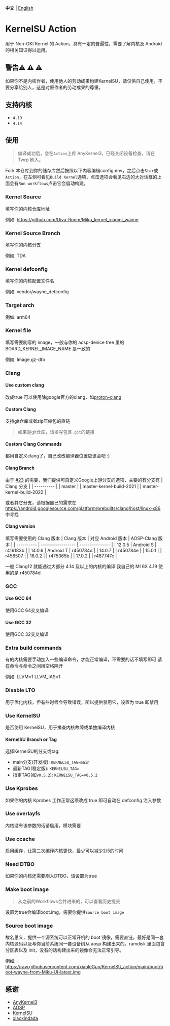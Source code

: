 **中文** | [English](README_EN.md)

# KernelSU Action

用于 Non-GKI Kernel 的 Action，具有一定的普遍性，需要了解内核及 Android 的相关知识得以运用。

## 警告:warning: :warning: :warning:

如果你不是内核作者，使用他人的劳动成果构建KernelSU，请仅供自己使用，不要分享给别人，这是对原作者的劳动成果的尊重。

## 支持内核

- `4.19`
- `4.14`

## 使用

> 编译成功后，会在`Action`上传 AnyKernel3，已经关闭设备检查，请在 Twrp 刷入。

Fork 本仓库到你的储存库然后按照以下内容编辑config.env，之后点击`Star`或`Action`，在左侧可看见`Build Kernel`选项，点击选项会看见右边的大对话框的上面会有`Run workflows`点击它会启动构建。

### Kernel Source

填写你的内核仓库地址

例如: https://github.com/Diva-Room/Miku_kernel_xiaomi_wayne

### Kernel Source Branch

填写你的内核分支

例如: TDA

### Kernel defconfig

填写你的内核配置文件名

例如: vendor/wayne_defconfig

### Target arch

例如: arm64

### Kernel file

填写需要刷写的 image，一般与你的 aosp-device tree 里的 BOARD_KERNEL_IMAGE_NAME 是一致的

例如: Image.gz-dtb

### Clang

#### Use custom clang

改成true
可以使用除google官方的clang，如[proton-clang](https://github.com/kdrag0n/proton-clang)

#### Custom Clang

支持git仓库或者zip压缩包的直链
> 如果是git仓库，请填写包含`.git`的链接

#### Custom Clang Commands

都用自定义clang了，自己改改编译器位置应该会吧 :)

#### Clang Branch
由于 [#23](https://github.com/xiaoleGun/KernelSU_Action/issues/23) 的需要，我们提供可自定义Google上游分支的选项，主要的有分支有
| Clang 分支 |
| ---------- |
| master |
| master-kernel-build-2021 |
| master-kernel-build-2022 |

或者其它分支，请根据自己的需求在 https://android.googlesource.com/platform/prebuilts/clang/host/linux-x86 中寻找

#### Clang version

填写需要使用的 Clang 版本
| Clang 版本 | 对应 Android 版本 | AOSP-Clang 版本 |
| ---------- | ----------------- | --------------- |
| 12.0.5 | Android S | r416183b |
| 14.0.6 | Android T | r450784d |
| 14.0.7 | | r450784e |
| 15.0.1 | | r458507 |
| 16.0.2 | | r475365b |
| 17.0.2 | | r487747c |

一般 Clang12 就能通过大部分 4.14 及以上的内核的编译
我自己的 MI 6X 4.19 使用的是 r450784d

### GCC
#### Use GCC 64
使用GCC 64交叉编译

#### Use GCC 32
使用GCC 32交叉编译

### Extra build commands

有的内核需要手动加入一些编译命令，才能正常编译，不需要的话不填写即可
请在命令与命令之间用空格隔开

例如: LLVM=1 LLVM_IAS=1

### Disable LTO

用于优化内核，但有些时候会导致错误，所以提供禁用它，设置为 true 即禁用

### Use KernelSU

是否使用 KernelSU，用于排查内核故障或单独编译内核

#### KernelSU Branch or Tag

选择KernelSU的分支或tag:
- main分支(开发版): `KERNELSU_TAG=main`
- 最新TAG(稳定版): `KERNELSU_TAG=`
- 指定TAG(如`v0.5.2`): `KERNELSU_TAG=v0.5.2`

### Use Kprobes

如果你的内核 Kprobes 工作正常这项改成 true 即可自动在 defconfig 注入参数

### Use overlayfs

内核没有该参数的话请启用，模块需要

### Use ccache
启用缓存，让第二次编译内核更快，最少可以减少2/5的时间

### Need DTBO

如果你的内核还需要刷入DTBO，请设置为true

### Make boot image
> 从之前的Workflows合并进来的，可以查看历史提交

设置为true会编译boot.img，需要你提供`Source boot image`

### Source boot image

故名思义，提供一个源系统可以正常开机的 boot 镜像，需要直链，最好是同一套内核源码以及与你当前系统同一套设备树从 aosp 构建出来的。ramdisk 里面包含分区表以及 init，没有的话构建出来的镜像会无法正常引导。

例如: https://raw.githubusercontent.com/xiaoleGun/KernelSU_action/main/boot/boot-wayne-from-Miku-UI-latest.img

## 感谢

- [AnyKernel3](https://github.com/osm0sis/AnyKernel3)
- [AOSP](https://android.googlesource.com)
- [KernelSU](https://github.com/tiann/KernelSU)
- [xiaoxindada](https://github.com/xiaoxindada)
